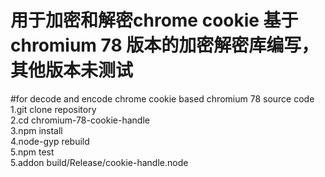 # 用于加密和解密chrome cookie  基于chromium 78 版本的加密解密库编写，其他版本未测试
#for decode and encode chrome cookie based chromium 78 source code  
1.git clone repository  
2.cd chromium-78-cookie-handle  
3.npm install   
4.node-gyp rebuild  
5.npm test   
5.addon build/Release/cookie-handle.node     

